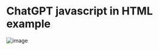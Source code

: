 <h1>ChatGPT javascript in HTML example</h1>


![image](https://github.com/user-attachments/assets/33d1c33f-75fe-4082-9dc8-b33435723969)
